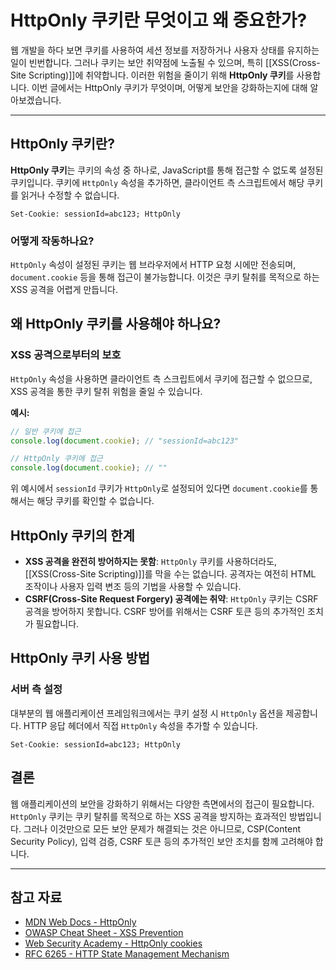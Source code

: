 # HttpOnly 쿠키란 무엇이고 왜 중요한가?

웹 개발을 하다 보면 쿠키를 사용하여 세션 정보를 저장하거나 사용자 상태를 유지하는 일이 빈번합니다. 그러나 쿠키는 보안 취약점에 노출될 수 있으며, 특히 [[XSS(Cross-Site Scripting)]]에 취약합니다. 이러한 위험을 줄이기 위해 **HttpOnly 쿠키**를 사용합니다. 이번 글에서는 HttpOnly 쿠키가 무엇이며, 어떻게 보안을 강화하는지에 대해 알아보겠습니다.

---
## HttpOnly 쿠키란?

**HttpOnly 쿠키**는 쿠키의 속성 중 하나로, JavaScript를 통해 접근할 수 없도록 설정된 쿠키입니다. 쿠키에 `HttpOnly` 속성을 추가하면, 클라이언트 측 스크립트에서 해당 쿠키를 읽거나 수정할 수 없습니다.

```plaintext
Set-Cookie: sessionId=abc123; HttpOnly
```

### 어떻게 작동하나요?

`HttpOnly` 속성이 설정된 쿠키는 웹 브라우저에서 HTTP 요청 시에만 전송되며, `document.cookie` 등을 통해 접근이 불가능합니다. 이것은 쿠키 탈취를 목적으로 하는 XSS 공격을 어렵게 만듭니다.

## 왜 HttpOnly 쿠키를 사용해야 하나요?

### XSS 공격으로부터의 보호

`HttpOnly` 속성을 사용하면 클라이언트 측 스크립트에서 쿠키에 접근할 수 없으므로, XSS 공격을 통한 쿠키 탈취 위험을 줄일 수 있습니다.

**예시:**

```javascript
// 일반 쿠키에 접근
console.log(document.cookie); // "sessionId=abc123"

// HttpOnly 쿠키에 접근
console.log(document.cookie); // ""
```

위 예시에서 `sessionId` 쿠키가 `HttpOnly`로 설정되어 있다면 `document.cookie`를 통해서는 해당 쿠키를 확인할 수 없습니다.

## HttpOnly 쿠키의 한계

- **XSS 공격을 완전히 방어하지는 못함**: `HttpOnly` 쿠키를 사용하더라도, [[XSS(Cross-Site Scripting)]]를 막을 수는 없습니다. 공격자는 여전히 HTML 조작이나 사용자 입력 변조 등의 기법을 사용할 수 있습니다.
- **CSRF(Cross-Site Request Forgery) 공격에는 취약**: `HttpOnly` 쿠키는 CSRF 공격을 방어하지 못합니다. CSRF 방어를 위해서는 CSRF 토큰 등의 추가적인 조치가 필요합니다.

## HttpOnly 쿠키 사용 방법

### 서버 측 설정

대부분의 웹 애플리케이션 프레임워크에서는 쿠키 설정 시 `HttpOnly` 옵션을 제공합니다.
HTTP 응답 헤더에서 직접 `HttpOnly` 속성을 추가할 수 있습니다.

```plaintext
Set-Cookie: sessionId=abc123; HttpOnly
```

## 결론

웹 애플리케이션의 보안을 강화하기 위해서는 다양한 측면에서의 접근이 필요합니다. `HttpOnly` 쿠키는 쿠키 탈취를 목적으로 하는 XSS 공격을 방지하는 효과적인 방법입니다. 그러나 이것만으로 모든 보안 문제가 해결되는 것은 아니므로, CSP(Content Security Policy), 입력 검증, CSRF 토큰 등의 추가적인 보안 조치를 함께 고려해야 합니다.

---

## 참고 자료

- [MDN Web Docs - HttpOnly](https://developer.mozilla.org/ko/docs/Web/HTTP/Cookies#restrict_access_to_cookies)
- [OWASP Cheat Sheet - XSS Prevention](https://cheatsheetseries.owasp.org/cheatsheets/Cross_Site_Scripting_Prevention_Cheat_Sheet.html)
- [Web Security Academy - HttpOnly cookies](https://portswigger.net/web-security/cross-site-scripting/preventing)
- [RFC 6265 - HTTP State Management Mechanism](https://datatracker.ietf.org/doc/html/rfc6265)